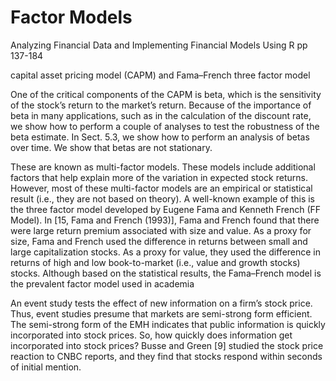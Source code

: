 # Factor Models

Analyzing Financial Data and Implementing Financial Models Using R pp 137-184

capital asset pricing model (CAPM) and Fama–French three factor model

One of the critical components of the CAPM is beta, which is the sensitivity of the stock’s return to the market’s return. Because of the importance of beta in many applications, such as in the calculation of the discount rate, we show how to perform a couple of analyses to test the robustness of the beta estimate. In Sect. 5.3, we show how to perform an analysis of betas over time. We show that betas are not stationary.

These are known as multi-factor models. These models include additional factors that help explain more of the variation in expected stock returns. However, most of these multi-factor models are an empirical or statistical result (i.e., they are not based on theory). A well-known example of this is the three factor model developed by Eugene Fama and Kenneth French (FF Model). In [15, Fama and French (1993)], Fama and French found that there were large return premium associated with size and value. As a proxy for size, Fama and French used the difference in returns between small and large capitalization stocks. As a proxy for value, they used the difference in returns of high and low book-to-market (i.e., value and growth stocks) stocks. Although based on the statistical results, the Fama–French model is the prevalent factor model used in academia

An event study tests the effect of new information on a firm’s stock price. Thus, event studies presume that markets are semi-strong form efficient. The semi-strong form of the EMH indicates that public information is quickly incorporated into stock prices. So, how quickly does information get incorporated into stock prices? Busse and Green [9] studied the stock price reaction to CNBC reports, and they find that stocks respond within seconds of initial mention.

